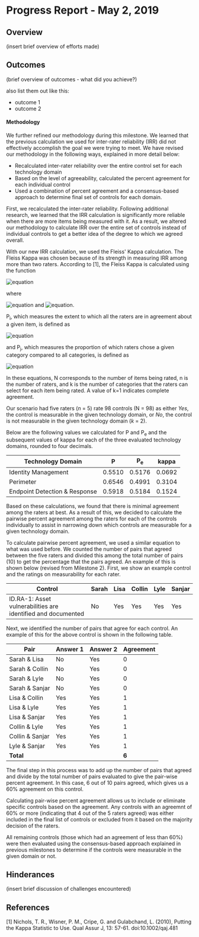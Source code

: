 # Progress Report - May 2, 2019
## Overview
(insert brief overview of efforts made)

## Outcomes
(brief overview of outcomes - what did you achieve?)

also list them out like this:
* outcome 1
* outcome 2

#### Methodology

We further refined our methodology during this milestone.  We learned that the previous calculation we used for inter-rater reliability (IRR) did not effectively accomplish the goal we were trying to meet.  We have revised our methodology in the following ways, explained in more detail below:
 * Recalculated inter-rater reliability over the entire control set for each technology domain
 * Based on the level of agreeability, calculated the percent agreement for each individual control
 * Used a combination of percent agreement and a consensus-based approach to determine final set of controls for each domain.

First, we recalculated the inter-rater reliability.  Following additional research, we learned that the IRR calculation is significantly more reliable when there are more items being measured with it.  As a result, we altered our methodology to calculate IRR over the entire set of controls instead of individual controls to get a better idea of the degree to which we agreed overall.

With our new IRR calculation, we used the Fleiss' Kappa calculation.  The Fleiss Kappa was chosen because of its strength in measuring IRR among more than two raters. According to [1], the Fleiss Kappa is calculated using the function  

  ![equation](http://bit.ly/2VhWuFK)

where

  ![equation](http://bit.ly/2VV7c2g) and ![equation](http://bit.ly/2VgE20l).

P<sub>i</sub>, which measures the extent to which all the raters are in agreement about a given item, is defined as

  ![equation](http://bit.ly/2VdfeWV)

and P<sub>j</sub>, which measures the proportion of which raters chose a given category compared to all categories, is defined as

  ![equation](http://bit.ly/2VXd2js)

 In these equations, N corresponds to the number of items being rated, n is the number of raters, and k is the number of categories that the raters can select for each item being rated.  A value of k=1 indicates complete agreement.

Our scenario had five raters (*n* = 5) rate 98 controls (N = 98) as either *Yes*, the control is measurable in the given technology domain, or *No*, the control is not measurable in the given technology domain (*k* = 2).  

Below are the following values we calculated for P and P<sub>e</sub> and the subsequent values of kappa for each of the three evaluated technology domains, rounded to four decimals.

| Technology Domain | P | P<sub>e</sub> | kappa |
|-------------------|---|---------------|-------|
|Identity Management|0.5510|0.5176|0.0692|
|Perimeter|0.6546|0.4991|0.3104|
|Endpoint Detection & Response|0.5918|0.5184|0.1524|

Based on these calculations, we found that there is minimal agreement among the raters at best.  As a result of this, we decided to calculate the pairwise percent agreement among the raters for each of the controls individually to assist in narrowing down which controls are measurable for a given technology domain.

To calculate pairwise percent agreement, we used a similar equation to what was used before. We counted the number of pairs that agreed between the five raters and divided this among the total number of pairs (10) to get the percentage that the pairs agreed.  An example of this is shown below (revised from Milestone 2).  First, we show an example control and the ratings on measurability for each rater.

| Control | Sarah | Lisa | Collin | Lyle | Sanjar |
|---------|-------|------|--------|------|--------|
| ID.RA-1: Asset vulnerabilities are identified and documented | No | Yes | Yes | Yes | Yes |

Next, we identified the number of pairs that agree for each control.  An example of this for the above control is shown in the following table.

| Pair | Answer 1 | Answer 2 | Agreement |
|------|----------|----------|-----------|
| Sarah & Lisa | No | Yes | 0 |
| Sarah & Collin | No | Yes | 0 |
| Sarah & Lyle | No | Yes | 0 |
| Sarah & Sanjar | No | Yes | 0 |
| Lisa & Collin | Yes | Yes | 1 |
| Lisa & Lyle | Yes | Yes | 1 |
| Lisa & Sanjar | Yes | Yes | 1 |
| Collin & Lyle | Yes | Yes | 1 |
| Collin & Sanjar | Yes | Yes | 1 |
| Lyle & Sanjar | Yes | Yes | 1 |
|**Total** | | | **6** |

The final step in this process was to add up the number of pairs that agreed and divide by the total number of pairs evaluated to give the pair-wise percent agreement.  In this case, 6 out of 10 pairs agreed, which gives us a 60% agreement on this control.

Calculating pair-wise percent agreement allows us to include or eliminate specific controls based on the agreement.  Any controls with an agreemnt of 60% or more (indicating that 4 out of the 5 raters agreed) was either included in the final list of controls or excluded from it based on the majority decision of the raters.

All remaining controls (those which had an agreement of less than 60%) were then evaluated using the consensus-based approach explained in previous milestones to determine if the controls were measurable in the given domain or not. 

## Hinderances
(insert brief discussion of challenges encountered)

## References
[1] Nichols, T. R., Wisner, P. M., Cripe, G. and Gulabchand, L. (2010), Putting the Kappa Statistic to Use. Qual Assur J, 13: 57-61. doi:10.1002/qaj.481
